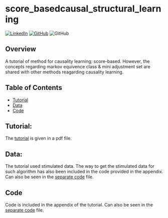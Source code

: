 # score_basedcausal_structural_learning
[![LinkedIn](https://img.shields.io/badge/-LinkedIn-black.svg?style=for-the-badge&logo=linkedin&colorB=555)](https://www.linkedin.com/in/yufang-w-1295881b5/) [![GitHub](https://img.shields.io/badge/GitHub-100000?style=for-the-badge&logo=github&logoColor=white&colorB=555)](https://github.com/Yufanggg) <img alt="GitHub" src="https://img.shields.io/github/license/bopith/UnicornCompanies?style=for-the-badge"> 


## Overview

A tutorial of method for causality learning: score-based.
However, the concepts regarding markov equivence class \& mini adjustment set are shared with other methods reagarding causality learning.


## Table of Contents
- [Tutorial](#tutorial)
- [Data](#data)
- [Code](#code)


## Tutorial:
The [tutorial](./CausalInference2_score_based_causal_structural_learning.pdf) is given in a pdf file.

## Data:
The tutorial used stimulated data. The way to get the stimulated data for such algorithm has also been included in the code provided in the appendix.
Can also be seen in the [separate code](./DOE.Rmd) file.


## Code
Code is included in the appendix of the tutorial. Can also be seen in the [separate code](./DOE.Rmd) file.
